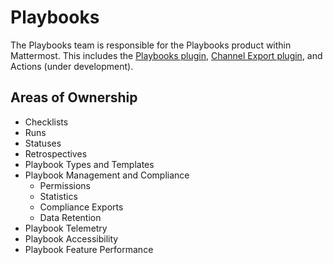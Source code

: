 # Playbooks

The Playbooks team is responsible for the Playbooks product within Mattermost. This includes the [Playbooks plugin](https://github.com/mattermost/mattermost-plugin-playbooks), [Channel Export plugin](https://github.com/mattermost/mattermost-plugin-channel-export), and Actions (under development).

## Areas of Ownership

- Checklists
- Runs
- Statuses
- Retrospectives
- Playbook Types and Templates
- Playbook Management and Compliance
  - Permissions
  - Statistics
  - Compliance Exports
  - Data Retention
- Playbook Telemetry
- Playbook Accessibility
- Playbook Feature Performance
